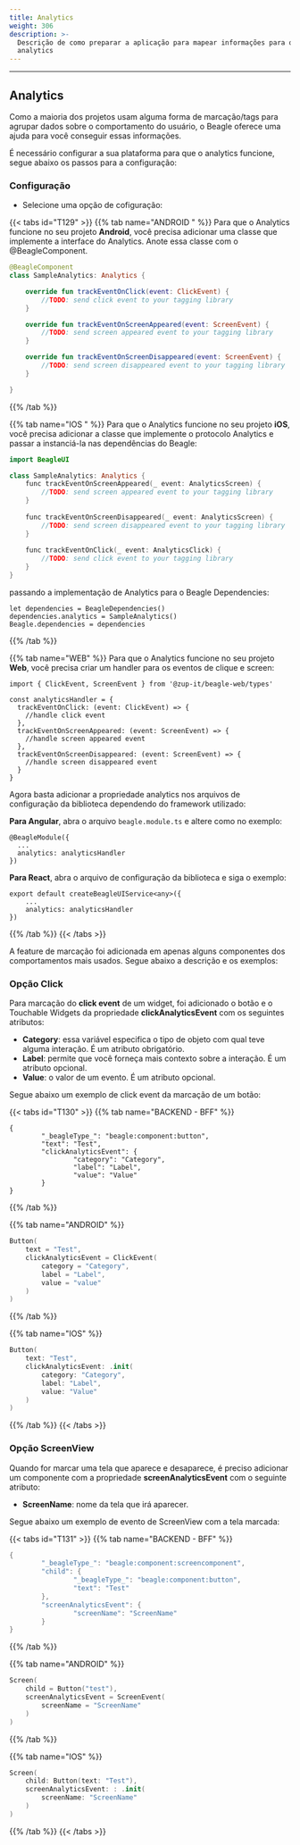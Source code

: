```yaml
---
title: Analytics
weight: 306
description: >-
  Descrição de como preparar a aplicação para mapear informações para o
  analytics
---
```


---

## Analytics

Como a maioria dos projetos usam alguma forma de marcação/tags para agrupar dados sobre o comportamento do usuário, o Beagle oferece uma ajuda para você conseguir essas informações.

É necessário configurar a sua plataforma para que o analytics funcione, segue abaixo os passos para a configuração: 

### Configuração 

* Selecione uma opção de cofiguração: 

{{< tabs id="T129" >}}
{{% tab name="ANDROID " %}}
Para que o Analytics funcione no seu projeto **Android**, você precisa adicionar uma classe que implemente a interface do Analytics. Anote essa classe com o @BeagleComponent. 

```kotlin
@BeagleComponent
class SampleAnalytics: Analytics {

    override fun trackEventOnClick(event: ClickEvent) {
        //TODO: send click event to your tagging library
    }

    override fun trackEventOnScreenAppeared(event: ScreenEvent) {
        //TODO: send screen appeared event to your tagging library
    }

    override fun trackEventOnScreenDisappeared(event: ScreenEvent) {
        //TODO: send screen disappeared event to your tagging library 
    }

}
```
{{% /tab %}}

{{% tab name="IOS " %}}
Para que o Analytics funcione no seu projeto **iOS**, você precisa adicionar a classe que implemente o protocolo Analytics e passar a instanciá-la nas dependências do Beagle: 

```kotlin
import BeagleUI

class SampleAnalytics: Analytics {
    func trackEventOnScreenAppeared(_ event: AnalyticsScreen) {
        //TODO: send screen appeared event to your tagging library
    }
    
    func trackEventOnScreenDisappeared(_ event: AnalyticsScreen) {
        //TODO: send screen disappeared event to your tagging library
    }
    
    func trackEventOnClick(_ event: AnalyticsClick) {
        //TODO: send click event to your tagging library
    }
}
```

passando a implementação de Analytics para o Beagle Dependencies:

```text
let dependencies = BeagleDependencies()
dependencies.analytics = SampleAnalytics()
Beagle.dependencies = dependencies
```
{{% /tab %}}

{{% tab name="WEB" %}}
Para que o Analytics funcione no seu projeto **Web**, você precisa criar um handler para os eventos de clique e screen:

```text
import { ClickEvent, ScreenEvent } from '@zup-it/beagle-web/types'

const analyticsHandler = {
  trackEventOnClick: (event: ClickEvent) => {
    //handle click event
  },
  trackEventOnScreenAppeared: (event: ScreenEvent) => {
    //handle screen appeared event
  },
  trackEventOnScreenDisappeared: (event: ScreenEvent) => {
    //handle screen disappeared event
  }
}
```

Agora basta adicionar a propriedade analytics nos arquivos de configuração da biblioteca dependendo do framework utilizado:

**Para Angular**, abra o arquivo `beagle.module.ts` e altere como no exemplo:

```text
@BeagleModule({
  ...
  analytics: analyticsHandler
})
```

**Para React**, abra o arquivo de configuração da biblioteca e siga o exemplo:

```text
export default createBeagleUIService<any>({
    ...
    analytics: analyticsHandler
})
```
{{% /tab %}}
{{< /tabs >}}

A feature de marcação foi adicionada em apenas alguns componentes dos comportamentos mais usados. Segue abaixo a descrição e os exemplos:

### Opção Click 

Para marcação do **click event** de um widget, foi adicionado o botão e o Touchable Widgets da propriedade **clickAnalyticsEvent** com os seguintes atributos: 

* **Category**: essa variável especifica o tipo de objeto com qual teve alguma interação. É um atributo obrigatório.
* **Label**: permite que você forneça mais contexto sobre a interação. É um atributo opcional.
* **Value**: o valor de um evento. É um atributo opcional.

Segue abaixo um exemplo de click event da marcação de um botão: 

{{< tabs id="T130" >}}
{{% tab name="BACKEND - BFF" %}}
```text
{
        "_beagleType_": "beagle:component:button",
        "text": "Test",
        "clickAnalyticsEvent": {
                "category": "Category",
                "label": "Label",
                "value": "Value"
        }
}
```
{{% /tab %}}

{{% tab name="ANDROID" %}}
```kotlin
Button(
    text = "Test", 
    clickAnalyticsEvent = ClickEvent(
        category = "Category",
        label = "Label",
        value = "value"
    )
)
```
{{% /tab %}}

{{% tab name="IOS" %}}
```swift
Button(
    text: "Test",
    clickAnalyticsEvent: .init(
        category: "Category",
        label: "Label",
        value: "Value"
    )
)
```
{{% /tab %}}
{{< /tabs >}}

### ‌Opção ScreenView 

Quando for marcar uma tela que aparece e desaparece, é preciso adicionar um componente com a propriedade **screenAnalyticsEvent** com o seguinte atributo: 

* **ScreenName**: nome da tela que irá aparecer. 

Segue abaixo um exemplo de evento de ScreenView com a tela marcada:

{{< tabs id="T131" >}}
{{% tab name="BACKEND - BFF" %}}
```kotlin
{
        "_beagleType_": "beagle:component:screencomponent",
        "child": {
                "_beagleType_": "beagle:component:button",
                "text": "Test"
        },
        "screenAnalyticsEvent": {
                "screenName": "ScreenName"
        }
}
```
{{% /tab %}}

{{% tab name="ANDROID" %}}
```kotlin
Screen(
    child = Button("test"),
    screenAnalyticsEvent = ScreenEvent(
        screenName = "ScreenName"
    )
)
```
{{% /tab %}}

{{% tab name="IOS" %}}
```swift
Screen(
    child: Button(text: "Test"),
    screenAnalyticsEvent: : .init(
        screenName: "ScreenName"
    )
)
```
{{% /tab %}}
{{< /tabs >}}
